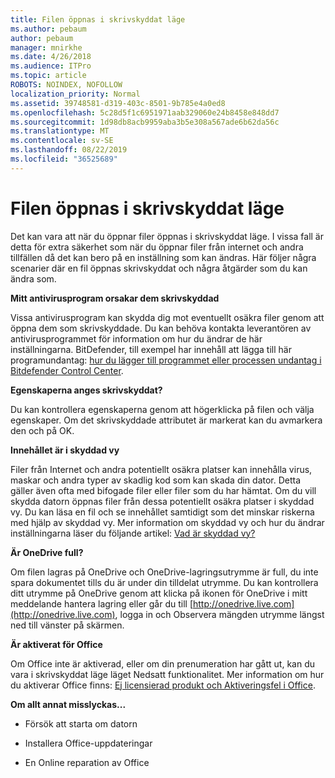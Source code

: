 ```yaml
---
title: Filen öppnas i skrivskyddat läge
ms.author: pebaum
author: pebaum
manager: mnirkhe
ms.date: 4/26/2018
ms.audience: ITPro
ms.topic: article
ROBOTS: NOINDEX, NOFOLLOW
localization_priority: Normal
ms.assetid: 39748581-d319-403c-8501-9b785e4a0ed8
ms.openlocfilehash: 5c28d5f1c6951971aab329060e24b8458e848dd7
ms.sourcegitcommit: 1d98db8acb9959aba3b5e308a567ade6b62da56c
ms.translationtype: MT
ms.contentlocale: sv-SE
ms.lasthandoff: 08/22/2019
ms.locfileid: "36525689"
---
```

# <a name="file-open-read-only"></a>Filen öppnas i skrivskyddat läge

Det kan vara att när du öppnar filer öppnas i skrivskyddat läge. I vissa fall är detta för extra säkerhet som när du öppnar filer från internet och andra tillfällen då det kan bero på en inställning som kan ändras. Här följer några scenarier där en fil öppnas skrivskyddat och några åtgärder som du kan ändra som.
  
 **Mitt antivirusprogram orsakar dem skrivskyddad**
  
Vissa antivirusprogram kan skydda dig mot eventuellt osäkra filer genom att öppna dem som skrivskyddade. Du kan behöva kontakta leverantören av antivirusprogrammet för information om hur du ändrar de här inställningarna. BitDefender, till exempel har innehåll att lägga till här programundantag: [hur du lägger till programmet eller processen undantag i Bitdefender Control Center](https://www.bitdefender.com/support/how-to-add-application-or-process-exclusions-in-bitdefender-control-center-1119.mdl).
  
 **Egenskaperna anges skrivskyddat?**
  
Du kan kontrollera egenskaperna genom att högerklicka på filen och välja egenskaper. Om det skrivskyddade attributet är markerat kan du avmarkera den och på OK.
  
 **Innehållet är i skyddad vy**
  
Filer från Internet och andra potentiellt osäkra platser kan innehålla virus, maskar och andra typer av skadlig kod som kan skada din dator. Detta gäller även ofta med bifogade filer eller filer som du har hämtat. Om du vill skydda datorn öppnas filer från dessa potentiellt osäkra platser i skyddad vy. Du kan läsa en fil och se innehållet samtidigt som det minskar riskerna med hjälp av skyddad vy. Mer information om skyddad vy och hur du ändrar inställningarna läser du följande artikel: [Vad är skyddad vy?](https://support.office.com/article/d6f09ac7-e6b9-4495-8e43-2bbcdbcb6653)
  
 **Är OneDrive full?**
  
Om filen lagras på OneDrive och OneDrive-lagringsutrymme är full, du inte spara dokumentet tills du är under din tilldelat utrymme. Du kan kontrollera ditt utrymme på OneDrive genom att klicka på ikonen för OneDrive i mitt meddelande hantera lagring eller går du till [http://onedrive.live.com](http://onedrive.live.com), logga in och Observera mängden utrymme längst ned till vänster på skärmen.
  
 **Är aktiverat för Office**
  
Om Office inte är aktiverad, eller om din prenumeration har gått ut, kan du vara i skrivskyddat läge läget Nedsatt funktionalitet. Mer information om hur du aktiverar Office finns: [Ej licensierad produkt och Aktiveringsfel i Office](https://support.office.com/article/0d23d3c0-c19c-4b2f-9845-5344fedc4380).
  
 **Om allt annat misslyckas...**
  
- Försök att starta om datorn
    
- Installera Office-uppdateringar
    
- En Online reparation av Office
    


